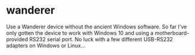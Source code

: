 # wanderer

Use a Wanderer device without the ancient Windows software. So far I've only
gotten the device to work with Windows 10 and using a motherboard-provided RS232
serial port. No luck with a few different USB-RS232 adapters on Windows or
Linux...
